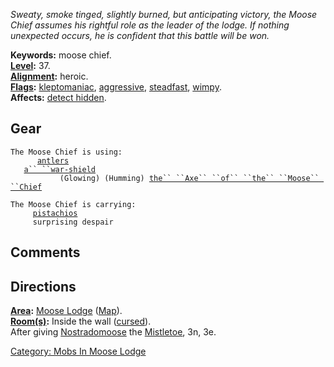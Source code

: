 *Sweaty, smoke tinged, slightly burned, but anticipating victory, the
Moose Chief assumes his rightful role as the leader of the lodge. If
nothing unexpected occurs, he is confident that this battle will be
won.*

**Keywords:** moose chief.  
**[Level](Level.md "wikilink"):** 37.  
**[Alignment](Alignment.md "wikilink"):** heroic.  
**[Flags](:Category:_Mob_Types.md "wikilink"):**
[kleptomaniac](Thieving_Mobs.md "wikilink"),
[aggressive](Aggressive_Mobs.md "wikilink"),
[steadfast](Sentinel_Mobs.md "wikilink"),
[wimpy](Wimpy_Mobs.md "wikilink").  
**Affects:** [detect hidden](Detect_Hidden.md "wikilink").  

## Gear

`The Moose Chief is using:`  
<worn on head>`      `[`antlers`](Antlers.md "wikilink")  
<held in offhand>`   `[`a`` ``war-shield`](War_Shield.md "wikilink")  
<wielded>`           (Glowing) (Humming) `[`the`` ``Axe`` ``of`` ``the`` ``Moose`` ``Chief`](Axe_Of_The_Moose_Chief.md "wikilink")

`The Moose Chief is carrying:`  
`     `[`pistachios`](Pistachios_(Heal).md "wikilink")  
`     surprising despair`

## Comments

## Directions

**[Area](:Category:_Areas.md "wikilink"):** [Moose
Lodge](:Category:_Moose_Lodge.md "wikilink")
([Map](Moose_Lodge_Map.md "wikilink")).  
**[Room(s)](:Category:_Rooms.md "wikilink"):** Inside the wall
([cursed](Cursed_Rooms.md "wikilink")).  
After giving [Nostradomoose](Nostradomoose "wikilink") the
[Mistletoe](Mistletoe "wikilink"), 3n, 3e.

[Category: Mobs In Moose
Lodge](Category:_Mobs_In_Moose_Lodge "wikilink")
